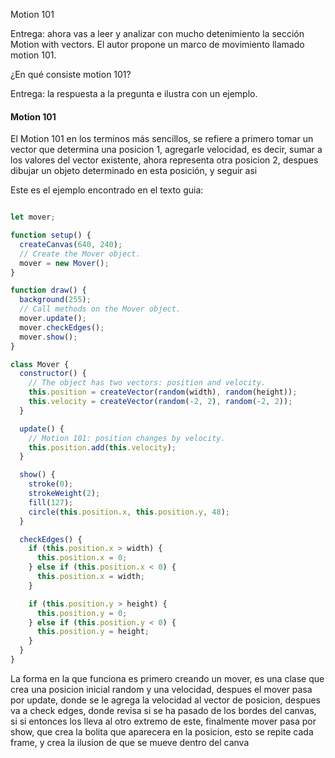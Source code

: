 Motion 101

Entrega: ahora vas a leer y analizar con mucho detenimiento la sección Motion with vectors. El autor propone un marco de movimiento llamado motion 101.

¿En qué consiste motion 101?

Entrega: la respuesta a la pregunta e ilustra con un ejemplo.

#### Motion 101 

El Motion 101 en los terminos más sencillos, se refiere a primero tomar un vector que determina una posicion 1, agregarle velocidad, es decir, sumar a los valores del vector existente, ahora representa otra posicion 2, despues dibujar un objeto determinado en esta posición, y seguir asi 

Este es el ejemplo encontrado en el texto guia:

``` js

let mover;

function setup() {
  createCanvas(640, 240);
  // Create the Mover object.
  mover = new Mover();
}

function draw() {
  background(255);
  // Call methods on the Mover object.
  mover.update();
  mover.checkEdges();
  mover.show();
}

class Mover {
  constructor() {
    // The object has two vectors: position and velocity.
    this.position = createVector(random(width), random(height));
    this.velocity = createVector(random(-2, 2), random(-2, 2));
  }

  update() {
    // Motion 101: position changes by velocity.
    this.position.add(this.velocity);
  }

  show() {
    stroke(0);
    strokeWeight(2);
    fill(127);
    circle(this.position.x, this.position.y, 48);
  }

  checkEdges() {
    if (this.position.x > width) {
      this.position.x = 0;
    } else if (this.position.x < 0) {
      this.position.x = width;
    }

    if (this.position.y > height) {
      this.position.y = 0;
    } else if (this.position.y < 0) {
      this.position.y = height;
    }
  }
}

```

La forma en la que funciona es primero creando un mover, es una clase que crea una posicion inicial random y una velocidad, despues el mover pasa por update, donde se le agrega la velocidad al vector de posicion, despues va a check edges, donde revisa si se ha pasado de los bordes del canvas, si si entonces los lleva al otro extremo de este, finalmente mover pasa por show, que crea la bolita que aparecera en la posicion, esto se repite cada frame, y crea la ilusion de que se mueve dentro del canva
